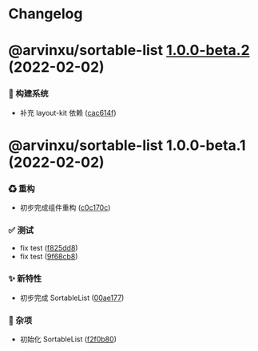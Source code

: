 # Changelog

# @arvinxu/sortable-list [1.0.0-beta.2](https://github.com/arvinxx/components/compare/@arvinxu/sortable-list@1.0.0-beta.1...@arvinxu/sortable-list@1.0.0-beta.2) (2022-02-02)


### 👷 构建系统

* 补充 layout-kit 依赖 ([cac614f](https://github.com/arvinxx/components/commit/cac614f))

# @arvinxu/sortable-list 1.0.0-beta.1 (2022-02-02)

### ♻ 重构

- 初步完成组件重构 ([c0c170c](https://github.com/arvinxx/components/commit/c0c170c))

### ✅ 测试

- fix test ([f825dd8](https://github.com/arvinxx/components/commit/f825dd8))
- fix test ([9f68cb8](https://github.com/arvinxx/components/commit/9f68cb8))

### ✨ 新特性

- 初步完成 SortableList ([00ae177](https://github.com/arvinxx/components/commit/00ae177))

### 🎫 杂项

- 初始化 SortableList ([f2f0b80](https://github.com/arvinxx/components/commit/f2f0b80))
